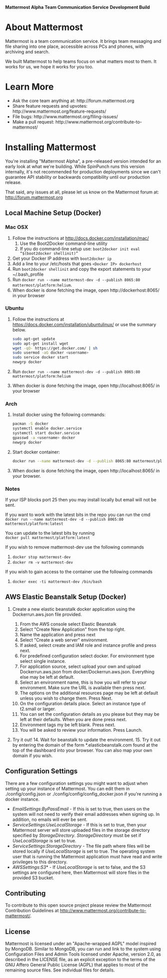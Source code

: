 **Mattermost Alpha**
**Team Communication Service**
**Development Build**


About Mattermost
================

Mattermost is a team communication service. It brings team messaging and file sharing into one place, accessible across PCs and phones, with archiving and search.

We built Mattermost to help teams focus on what matters most to them. It works for us, we hope it works for you too.

Learn More
==========
<ul>
<li/>Ask the core team anything at: http://forum.mattermost.org</li>
<li/>Share feature requests and upvotes: http://www.mattermost.org/feature-requests/</li>
<li/>File bugs: http://www.mattermost.org/filing-issues/</li>
<li/>Make a pull request: http://www.mattermost.org/contribute-to-mattermost/</li>
</ul>

Installing Mattermost
=====================

You're installing "Mattermost Alpha", a pre-released version intended for an early look at what we're building. While SpinPunch runs this version internally, it's not recommended for production deployments since we can't guarantee API stability or backwards compatibility until our production release.

That said, any issues at all, please let us know on the Mattermost forum at: http://forum.mattermost.org

Local Machine Setup (Docker)
-----------------------------

### Mac OSX ###

1. Follow the instructions at http://docs.docker.com/installation/mac/  
    1. Use the Boot2Docker command-line utility  
    2. If you do command-line setup use: `boot2docker init eval “$(boot2docker shellinit)”`  
2. Get your Docker IP address with `boot2docker ip`
3. Add a line to your /etc/hosts that goes `<Docker IP> dockerhost`
4. Run `boot2docker shellinit` and copy the export statements to your ~/.bash\_profile
5. Run `docker run --name mattermost-dev -d --publish 8065:80 mattermost/platform:helium`. 
6. When docker is done fetching the image, open http://dockerhost:8065/ in your browser

### Ubuntu ###
1. Follow the instructions at https://docs.docker.com/installation/ubuntulinux/ or use the summary below.

	``` bash
	sudo apt-get update
	sudo apt-get install wget
	wget -qO- https://get.docker.com/ | sh
	sudo usermod -aG docker <username>
	sudo service docker start
	newgrp docker
	```

2. Run `docker run --name mattermost-dev -d --publish 8065:80 mattermost/platform:helium`
3. When docker is done fetching the image, open http://localhost:8065/ in your browser

### Arch ###
1. Install docker using the following commands:

	``` bash
	pacman -S docker
	systemctl enable docker.service
	systemctl start docker.service
	gpasswd -a <username> docker
	newgrp docker
	```

2. Start docker container:

	``` bash
	docker run --name mattermost-dev -d --publish 8065:80 mattermost/platform:helium
	```

3. When docker is done fetching the image, open http://localhost:8065/ in your browser.

### Notes ###
If your ISP blocks port 25 then you may install locally but email will not be sent.

If you want to work with the latest bits in the repo you can run the cmd
`docker run --name mattermost-dev -d --publish 8065:80 mattermost/platform:latest`

You can update to the latest bits by running  
`docker pull mattermost/platform:latest`

If you wish to remove mattermost-dev use the following commands  

1. `docker stop mattermost-dev`
2. `docker rm -v mattermost-dev`

If you wish to gain access to the container use the following commands
1. `docker exec -ti mattermost-dev /bin/bash`

AWS Elastic Beanstalk Setup (Docker)
------------------------------------

1. Create a new elastic beanstalk docker application using the Dockerrun.aws.json file provided. 
	1. From the AWS console select Elastic Beanstalk
	2. Select "Create New Application" from the top right.
	3. Name the application and press next
	4. Select "Create a web server" environment.
	5. If asked, select create and IAM role and instance profile and press next.
	6. For predefined configuration select docker. For environment type select single instance. 
	7. For application source, select upload your own and upload Dockerrun.aws.json from docker/Dockerrun.aws.json. Everything else may be left at default.
	8. Select an environment name, this is how you will refer to your environment. Make sure the URL is available then press next.
	9. The options on the additional resources page may be left at default unless you wish to change them. Press Next.
	10. On the configuration details place. Select an instance type of t2.small or larger.
	11. You can set the configuration details as you please but they may be left at their defaults. When you are done press next.
	12. Environment tags my be left blank. Press next.
	13. You will be asked to review your information. Press Launch.

4. Try it out!
	14. Wait for beanstalk to update the environment.
	15. Try it out by entering the domain of the form \*.elasticbeanstalk.com found at the top of the dashboard into your browser. You can also map your own domain if you wish. 

Configuration Settings
----------------------

There are a few configuration settings you might want to adjust when setting up your instance of Mattermost. You can edit them in ./config/config.json or ./config/config/config_docker.json if you're running a docker instance.

* *EmailSettings*:*ByPassEmail* - If this is set to true, then users on the system will not need to verify their email addresses when signing up. In addition, no emails will ever be sent.
* *ServiceSettings*:*UseLocalStorage* - If this is set to true, then your Mattermost server will store uploaded files in the storage directory specified by *StorageDirectory*. *StorageDirectory* must be set if *UseLocalStorage* is set to true.
* *ServiceSettings*:*StorageDirectory* - The file path where files will be stored locally if *UseLocalStorage* is set to true. The operating system user that is running the Mattermost application must have read and write privileges to this directory.
* *AWSSettings*:*S3*\* - If *UseLocalStorage* is set to false, and the S3 settings are configured here, then Mattermost will store files in the provided S3 bucket.

Contributing
------------

To contribute to this open source project please review the Mattermost Contribution Guidelines at http://www.mattermost.org/contribute-to-mattermost/.

License
-------

Mattermost is licensed under an "Apache-wrapped AGPL" model inspired by MongoDB. Similar to MongoDB, you can run and link to the system using Configuration Files and Admin Tools licensed under Apache, version 2.0, as described in the LICENSE file, as an explicit exception to the terms of the GNU Affero General Public License (AGPL) that applies to most of the remaining source files. See individual files for details.

